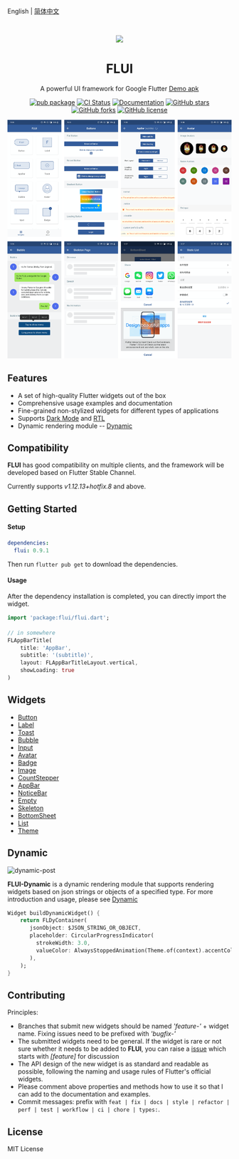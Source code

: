 English | [简体中文](https://github.com/Rannie/flui/blob/master/README-zh_CN.md)

<br />
<p align="center">
    <a href="https://flui.xin">
        <img width="200" src="https://abtfun.oss-cn-beijing.aliyuncs.com/img/2019-12-18-Artboard.png">
    </a>
</p>

<h1 align="center">FLUI</h1>

<div align="center">
<p>A powerful UI framework for Google Flutter <a href="https://github.com/Rannie/Rannie.github.io/raw/master/app-release-0-9.apk">Demo apk</a></p>


[![pub package](https://img.shields.io/pub/v/flui.svg)](https://pub.dev/packages/flui) 
[![CI Status](https://github.com/rannie/flui/workflows/test/badge.svg)](https://github.com/Rannie/flui/actions) 
[![Documentation](https://img.shields.io/badge/read_the-docs-2196f3.svg)](https://www.flui.xin/en/widgets/button.html) 
[![GitHub stars](https://img.shields.io/github/stars/Rannie/flui)](https://github.com/Rannie/flui/stargazers) 
[![GitHub forks](https://img.shields.io/github/forks/Rannie/flui.svg)](https://github.com/Rannie/flui) 
[![GitHub license](https://img.shields.io/github/license/Rannie/flui.svg)](https://github.com/Rannie/flui/blob/master/LICENSE)


<img src="https://raw.githubusercontent.com/Rannie/Rannie.github.io/master/images/2019-12-18-overview-2.png" />

</div>

## Features

* A set of high-quality Flutter widgets out of the box
* Comprehensive usage examples and documentation
* Fine-grained non-stylized widgets for different types of applications
* Supports [Dark Mode](https://abtfun.oss-cn-beijing.aliyuncs.com/img/2019-12-27-dark_shots.png) and [RTL](https://abtfun.oss-cn-beijing.aliyuncs.com/img/2019-12-27-rtl_shots.png)
* Dynamic rendering module -- [Dynamic](https://www.flui.xin/en/dynamic.html)

## Compatibility

**FLUI** has good compatibility on multiple clients, and the framework will be developed based on Flutter Stable Channel.

Currently supports *v1.12.13+hotfix.8* and above.

## Getting Started

#### Setup

```yaml
dependencies:
  flui: 0.9.1
```

Then run `flutter pub get` to download the dependencies.

#### Usage

After the dependency installation is completed, you can directly import the widget.

```dart
import 'package:flui/flui.dart';

// in somewhere
FLAppBarTitle(
    title: 'AppBar',
    subtitle: '(subtitle)',
    layout: FLAppBarTitleLayout.vertical,
    showLoading: true
)
```

## Widgets

- [Button](https://www.flui.xin/en/widgets/button.html)
- [Label](https://www.flui.xin/en/widgets/label.html)
- [Toast](https://www.flui.xin/en/widgets/toast.html)
- [Bubble](https://www.flui.xin/en/widgets/bubble.html)
- [Input](https://www.flui.xin/en/widgets/input.html)
- [Avatar](https://www.flui.xin/en/widgets/avatar.html)
- [Badge](https://www.flui.xin/en/widgets/badge.html)
- [Image](https://www.flui.xin/en/widgets/image.html)
- [CountStepper](https://www.flui.xin/en/widgets/counter.html)
- [AppBar](https://www.flui.xin/en/widgets/appbar.html)
- [NoticeBar](https://www.flui.xin/en/widgets/notice-bar.html)
- [Empty](https://www.flui.xin/en/widgets/empty.html)
- [Skeleton](https://www.flui.xin/en/widgets/skeleton.html)
- [BottomSheet](https://www.flui.xin/en/widgets/bottom-sheet.html)
- [List](https://www.flui.xin/en/widgets/list.html)
- [Theme](https://www.flui.xin/en/widgets/theme.html)

## Dynamic

![dynamic-post](https://abtfun.oss-cn-beijing.aliyuncs.com/img/2020-03-11-dynamic-poster-1.png)

**FLUI-Dynamic** is a dynamic rendering module that supports rendering widgets based on json strings or objects of a specified type. For more introduction and usage, please see [Dynamic](https://www.flui.xin/en/dynamic.html)

``` dart
Widget buildDynamicWidget() {
    return FLDyContainer(
       jsonObject: $JSON_STRING_OR_OBJECT,
       placeholder: CircularProgressIndicator(
         strokeWidth: 3.0,
         valueColor: AlwaysStoppedAnimation(Theme.of(context).accentColor),
       ),
    );
}
```

## Contributing

Principles:

* Branches that submit new widgets should be named *'feature-'* + widget name. Fixing issues need to be prefixed with *'bugfix-'*
* The submitted widgets need to be general. If the widget is rare or not sure whether it needs to be added to **FLUI**, you can raise a [issue](https://github.com/Rannie/flui/issues) which starts with *\[feature\]* for discussion
* The API design of the new widget is as standard and readable as possible, following the naming and usage rules of Flutter's official widgets.
* Please comment above properties and methods how to use it so that I can add to the documentation and examples.
* Commit messages: prefix with `feat | fix | docs | style | refactor | perf | test | workflow | ci | chore | types:`.


## License

MIT License



